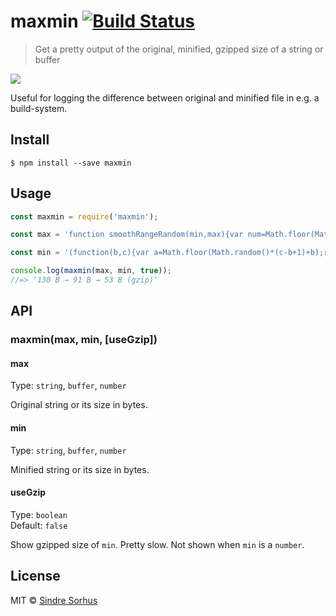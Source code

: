 # maxmin [![Build Status](https://travis-ci.org/sindresorhus/maxmin.svg?branch=master)](https://travis-ci.org/sindresorhus/maxmin)

> Get a pretty output of the original, minified, gzipped size of a string or buffer

![](screenshot.png)

Useful for logging the difference between original and minified file in e.g. a build-system.


## Install

```
$ npm install --save maxmin
```


## Usage

```js
const maxmin = require('maxmin');

const max = 'function smoothRangeRandom(min,max){var num=Math.floor(Math.random()*(max-min+1)+min);return this.prev=num===this.prev?++num:num};';

const min = '(function(b,c){var a=Math.floor(Math.random()*(c-b+1)+b);return this.a=a===this.a?++a:a})()';

console.log(maxmin(max, min, true));
//=> '130 B → 91 B → 53 B (gzip)'
```

## API

### maxmin(max, min, [useGzip])

#### max

Type: `string`, `buffer`, `number`

Original string or its size in bytes.

#### min

Type: `string`, `buffer`, `number`

Minified string or its size in bytes.

#### useGzip

Type: `boolean`  
Default: `false`

Show gzipped size of `min`. Pretty slow. Not shown when `min` is a `number`.


## License

MIT © [Sindre Sorhus](http://sindresorhus.com)
